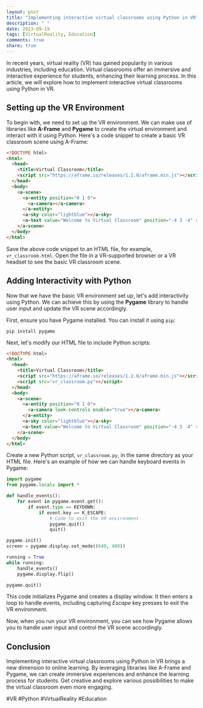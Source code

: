 ```yaml
---
layout: post
title: "Implementing interactive virtual classrooms using Python in VR"
description: " "
date: 2023-09-19
tags: [VirtualReality, Education]
comments: true
share: true
---
```


In recent years, virtual reality (VR) has gained popularity in various industries, including education. Virtual classrooms offer an immersive and interactive experience for students, enhancing their learning process. In this article, we will explore how to implement interactive virtual classrooms using Python in VR.

## Setting up the VR Environment

To begin with, we need to set up the VR environment. We can make use of libraries like **A-Frame** and **Pygame** to create the virtual environment and interact with it using Python. Here's a code snippet to create a basic VR classroom scene using A-Frame:

```html
<!DOCTYPE html>
<html>
  <head>
    <title>Virtual Classroom</title>
    <script src="https://aframe.io/releases/1.2.0/aframe.min.js"></script>
  </head>
  <body>
    <a-scene>
      <a-entity position="0 1 0">
        <a-camera></a-camera>
      </a-entity>
      <a-sky color="lightblue"></a-sky>
      <a-text value="Welcome to Virtual Classroom" position="-4 3 -4" rotation="0 45 0" scale="2 2 2"></a-text>
    </a-scene>
  </body>
</html>
```

Save the above code snippet to an HTML file, for example, `vr_classroom.html`. Open the file in a VR-supported browser or a VR headset to see the basic VR classroom scene.

## Adding Interactivity with Python

Now that we have the basic VR environment set up, let's add interactivity using Python. We can achieve this by using the **Pygame** library to handle user input and update the VR scene accordingly.

First, ensure you have Pygame installed. You can install it using `pip`:

```plaintext
pip install pygame
```

Next, let's modify our HTML file to include Python scripts:

```html
<!DOCTYPE html>
<html>
  <head>
    <title>Virtual Classroom</title>
    <script src="https://aframe.io/releases/1.2.0/aframe.min.js"></script>
    <script src="vr_classroom.py"></script>
  </head>
  <body>
    <a-scene>
      <a-entity position="0 1 0">
        <a-camera look-controls enable="true"></a-camera>
      </a-entity>
      <a-sky color="lightblue"></a-sky>
      <a-text value="Welcome to Virtual Classroom" position="-4 3 -4" rotation="0 45 0" scale="2 2 2"></a-text>
    </a-scene>
  </body>
</html>
```

Create a new Python script, `vr_classroom.py`, in the same directory as your HTML file. Here's an example of how we can handle keyboard events in Pygame:

```python
import pygame
from pygame.locals import *

def handle_events():
    for event in pygame.event.get():
        if event.type == KEYDOWN:
            if event.key == K_ESCAPE:
                # Code to exit the VR environment
                pygame.quit()
                quit()

pygame.init()
screen = pygame.display.set_mode((640, 480))

running = True
while running:
    handle_events()
    pygame.display.flip()

pygame.quit()
```

This code initializes Pygame and creates a display window. It then enters a loop to handle events, including capturing *Escape* key presses to exit the VR environment.

Now, when you run your VR environment, you can see how Pygame allows you to handle user input and control the VR scene accordingly.

## Conclusion

Implementing interactive virtual classrooms using Python in VR brings a new dimension to online learning. By leveraging libraries like A-Frame and Pygame, we can create immersive experiences and enhance the learning process for students. Get creative and explore various possibilities to make the virtual classroom even more engaging.

#VR #Python #VirtualReality #Education